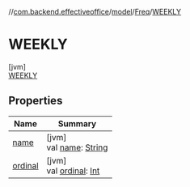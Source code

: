 //[com.backend.effectiveoffice](IdeaProjects/labs-office-elevator/effectiveOfficeBackend/documentation/gfm/index.md)/[model](IdeaProjects/labs-office-elevator/effectiveOfficeBackend/documentation/gfm/com.backend.effectiveoffice/model/index.md)/[Freq](IdeaProjects/labs-office-elevator/effectiveOfficeBackend/documentation/gfm/com.backend.effectiveoffice/model/-freq/index.md)/[WEEKLY](IdeaProjects/labs-office-elevator/effectiveOfficeBackend/documentation/gfm/com.backend.effectiveoffice/model/-freq/-w-e-e-k-l-y/index.md)

# WEEKLY

[jvm]\
[WEEKLY](IdeaProjects/labs-office-elevator/effectiveOfficeBackend/documentation/gfm/com.backend.effectiveoffice/model/-freq/-w-e-e-k-l-y/index.md)

## Properties

| Name | Summary |
|---|---|
| [name](IdeaProjects/labs-office-elevator/effectiveOfficeBackend/documentation/gfm/com.backend.effectiveoffice/model/-freq/-y-e-a-r-l-y/index.md#-372974862%2FProperties%2F-1216412040) | [jvm]<br>val [name](IdeaProjects/labs-office-elevator/effectiveOfficeBackend/documentation/gfm/com.backend.effectiveoffice/model/-freq/-y-e-a-r-l-y/index.md#-372974862%2FProperties%2F-1216412040): [String](https://kotlinlang.org/api/latest/jvm/stdlib/kotlin/-string/index.html) |
| [ordinal](IdeaProjects/labs-office-elevator/effectiveOfficeBackend/documentation/gfm/com.backend.effectiveoffice/model/-freq/-y-e-a-r-l-y/index.md#-739389684%2FProperties%2F-1216412040) | [jvm]<br>val [ordinal](IdeaProjects/labs-office-elevator/effectiveOfficeBackend/documentation/gfm/com.backend.effectiveoffice/model/-freq/-y-e-a-r-l-y/index.md#-739389684%2FProperties%2F-1216412040): [Int](https://kotlinlang.org/api/latest/jvm/stdlib/kotlin/-int/index.html) |
